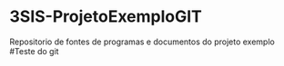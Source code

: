 # 3SIS-ProjetoExemploGIT
Repositorio de fontes de programas e documentos do projeto exemplo
#Teste do git